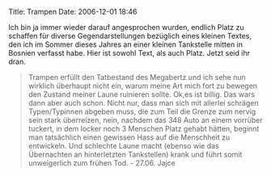 Title: Trampen
Date: 2006-12-01 18:46

Ich bin ja immer wieder darauf angesprochen wurden, endlich Platz zu schaffen
für diverse Gegendarstellungen bezüglich eines kleinen Textes, den ich im
Sommer dieses Jahres an einer kleinen Tankstelle mitten in Bosnien verfasst
habe. Hier ist sowohl Text, als auch Platz. Jetzt seid ihr dran.

>Trampen erfüllt den Tatbestand des Megabertz und ich sehe nun wirklich
>überhaupt nicht ein, warum meine Art mich fort zu bewegen den Zustand meiner
>Laune ruinieren sollte. Ok,es ist billig. Das wars dann aber auch schon. Nicht
>nur, dass man sich mit allerlei schrägen Typen/Typinnen abgeben muss, die zum
>Teil die Grenze zum nervig sein stark überreizen, nein, nachdem das 348 Auto
>an einem vorrüber tuckert, in dem locker noch 3 Menschen Platz gehabt hätten,
>beginnt man tatsächlich einen gewissen Hass auf die Menschheit zu entwickeln.
>Und schlechte Laune macht (ebenso wie das Übernachten an hinterletzten
>Tankstellen) krank und führt somit unweigerlich zum frühen Tod. - 27.06. Jajce
